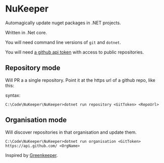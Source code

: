 # NuKeeper

Automagically update nuget packages in .NET projects.

Written in .Net core.

You will need command line versions of `git` and `dotnet`.

You will need [a github api token](https://github.com/blog/1509-personal-api-tokens) with access to public repositories.

## Repository mode

Will PR a a single repository. Point it at the https url of a github repo, like this:

syntax:
```
C:\Code\NuKeeper\NuKeeper>dotnet run repository <GitToken> <RepoUrl>
```

## Organisation mode

Will discover repositories in that organisation and update them.

```
C:\Code\NuKeeper\NuKeeper>dotnet run organisation <GitToken> https://api.github.com/ <OrgName>
```

Inspired by [Greenkeeper](https://greenkeeper.io/).


